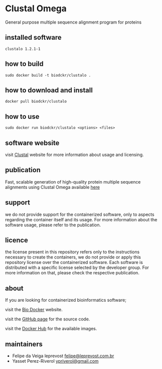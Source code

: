 Clustal Omega
=====
General purpose multiple sequence alignment program for proteins


installed software
--------
`clustalo 1.2.1-1`


how to build
------------
`sudo docker build -t biodckr/clustalo .`


how to download and install
---------------------------
`docker pull biodckr/clustalo`


how to use
------------
`sudo docker run biodckr/clustalo <options> <files>`


software website
----------------
visit [Clustal](http://www.clustal.org/omega/) website for more information about usage and licensing.


publication
-----------
Fast, scalable generation of high-quality protein multiple sequence alignments using Clustal Omega
available [here](http://www.ncbi.nlm.nih.gov/pmc/articles/PMC3261699/)


support
-------
we do not provide support for the containerized software, only to aspects regarding the container itself
and its usage. For more information about the software usage, please refer to the publication.


licence
-------
the license present in this repository refers only to the instructions necessary to create the containers, we do not provide or apply this repository license over the containerized software. Each software is distributed with a specific license selected by the developer group. For more information on that, please check the respective publication.


about
-----
If you are looking for containerized bioinformatics software;

visit the [Bio Docker](http://biodocker.github.io "Bio Docker") website.

visit the [GitHub page](https://github.com/BioDocker/) for the source code.

visit the [Docker Hub](https://registry.hub.docker.com/repos/biodckr/) for the available images.


maintainers
-----------
* Felipe da Veiga leprevost <felipe@leprevost.com.br>
* Yasset Perez-Riverol <ypriverol@gmail.com>
